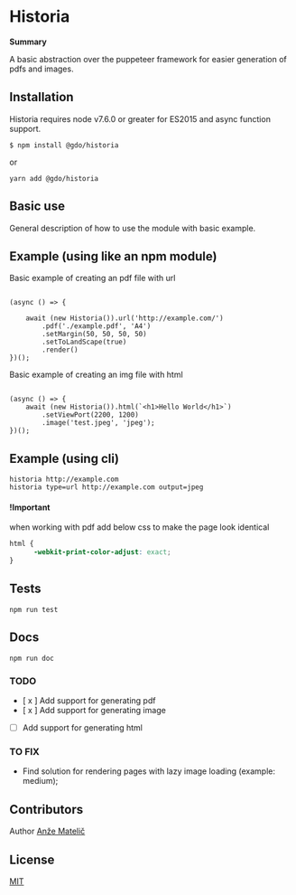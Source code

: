 # Historia 

**Summary** 

A basic abstraction over the puppeteer framework for easier generation of pdfs and images.


## Installation

Historia requires node v7.6.0 or greater for ES2015 and async function support.



```
$ npm install @gdo/historia
```

or

```
yarn add @gdo/historia
```

## Basic use

General description of how to use the module with basic example.  

## Example (using like an npm module)

Basic example of creating an pdf file with url
```nodejs

(async () => {

    await (new Historia()).url('http://example.com/')
        .pdf('./example.pdf', 'A4')
        .setMargin(50, 50, 50, 50)
        .setToLandScape(true)
        .render()
})();

```

Basic example of creating an img file with html
```nodejs

(async () => {
    await (new Historia()).html(`<h1>Hello World</h1>`)
        .setViewPort(2200, 1200)
        .image('test.jpeg', 'jpeg');
})();

```

## Example (using cli)
```
historia http://example.com
historia type=url http://example.com output=jpeg
```

#### !Important 

when working with pdf add below css to make the page look identical

```css
html {
      -webkit-print-color-adjust: exact;
}
```
## Tests

```
npm run test
```

## Docs

```
npm run doc
```


### TODO 
 - [ x ] Add support for generating pdf
 - [ x ] Add support for generating image 
 - [   ] Add support for generating html 

### TO FIX

- Find solution for rendering pages with lazy image loading (example: medium);
    
## Contributors

Author [Anže Matelič](https://github.com/amatelic)

## License

[MIT](LICENSE)